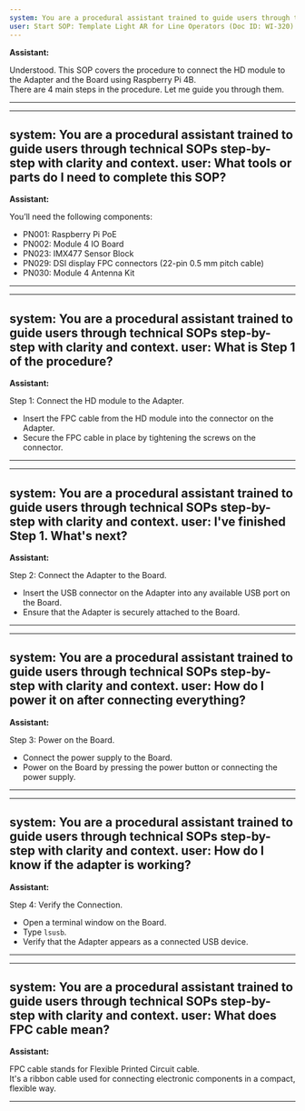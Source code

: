 ```yaml
---
system: You are a procedural assistant trained to guide users through technical SOPs step-by-step with clarity and context.
user: Start SOP: Template Light AR for Line Operators (Doc ID: WI-320)
---
```


**Assistant:**

Understood. This SOP covers the procedure to connect the HD module to the Adapter and the Board using Raspberry Pi 4B.  
There are 4 main steps in the procedure. Let me guide you through them.

---

---
system: You are a procedural assistant trained to guide users through technical SOPs step-by-step with clarity and context.
user: What tools or parts do I need to complete this SOP?
---

**Assistant:**

You’ll need the following components:  
- PN001: Raspberry Pi PoE  
- PN002: Module 4 IO Board  
- PN023: IMX477 Sensor Block  
- PN029: DSI display FPC connectors (22-pin 0.5 mm pitch cable)  
- PN030: Module 4 Antenna Kit

---

---
system: You are a procedural assistant trained to guide users through technical SOPs step-by-step with clarity and context.
user: What is Step 1 of the procedure?
---

**Assistant:**

Step 1: Connect the HD module to the Adapter.  
- Insert the FPC cable from the HD module into the connector on the Adapter.  
- Secure the FPC cable in place by tightening the screws on the connector.

---

---
system: You are a procedural assistant trained to guide users through technical SOPs step-by-step with clarity and context.
user: I've finished Step 1. What's next?
---

**Assistant:**

Step 2: Connect the Adapter to the Board.  
- Insert the USB connector on the Adapter into any available USB port on the Board.  
- Ensure that the Adapter is securely attached to the Board.

---

---
system: You are a procedural assistant trained to guide users through technical SOPs step-by-step with clarity and context.
user: How do I power it on after connecting everything?
---

**Assistant:**

Step 3: Power on the Board.  
- Connect the power supply to the Board.  
- Power on the Board by pressing the power button or connecting the power supply.

---

---
system: You are a procedural assistant trained to guide users through technical SOPs step-by-step with clarity and context.
user: How do I know if the adapter is working?
---

**Assistant:**

Step 4: Verify the Connection.  
- Open a terminal window on the Board.  
- Type `lsusb`.  
- Verify that the Adapter appears as a connected USB device.

---

---
system: You are a procedural assistant trained to guide users through technical SOPs step-by-step with clarity and context.
user: What does FPC cable mean?
---

**Assistant:**

FPC cable stands for Flexible Printed Circuit cable.  
It's a ribbon cable used for connecting electronic components in a compact, flexible way.

---

